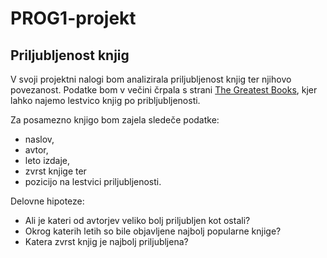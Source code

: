 # PROG1-projekt
## Priljubljenost knjig
V svoji projektni nalogi bom analizirala priljubljenost knjig ter njihovo povezanost. Podatke bom v večini črpala s strani [The Greatest Books](https://thegreatestbooks.org/), kjer lahko najemo lestvico knjig po pribljubljenosti.

Za posamezno knjigo bom zajela sledeče podatke:
- naslov,
- avtor,
- leto izdaje,
- zvrst knjige ter
- pozicijo na lestvici priljubljenosti.

Delovne hipoteze:
- Ali je kateri od avtorjev veliko bolj priljubljen kot ostali?
- Okrog katerih letih so bile objavljene najbolj popularne knjige?
- Katera zvrst knjig je najbolj priljubljena?

